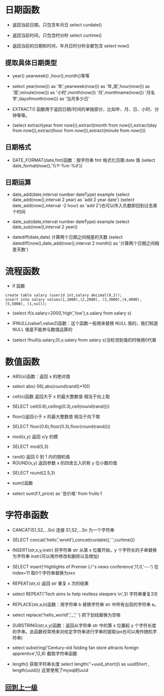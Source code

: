 # 日期函数

+ 返回当前日期，只包含年月日 select curdate()

+ 返回当前时间，只包含时分秒 select curtime()

+ 返回当前的日期和时间，年月日时分秒全都包含 select now()

## 提取具体日期类型

+ year() yearweek() ,hour(),month()等等
* select year(now()) as '年',yearweek(now()) as '年,周',hour(now()) as '周',minute(now()) as '小时',month(now()) '月',monthname(now()) '月名字',dayofmonth(now()) as '当月多少日'

+ EXTRACT() 函数用于返回日期/时间的单独部分，比如年、月、日、小时、分钟等等。

* (select extract(year from now()),extract(month from now()),extract(day from now()),extract(hour from now()),extract(minute from now()))

## 日期格式

+ DATE_FORMAT(date,fmt)函数：按字符串 fmt 格式化日期 date 值 (select date_format(now(),'%Y-%m-%d'))

## 日期运算

+ date_add(date,interval number dateType) example (select date_add(now(),interval 2 year) as 'add 2 year date')
  (select date_add(now(),interval -2 hour) as 'add 2')也可以传入负数即回到过去某个时间
  
+ date_sub(date,interval number dateType) example (select date_sub(now(),interval 2 year))

+ datediff(date,date) 计算两个日期之间相差的天数 (select datediff(now(),date_add(now(),interval 2 month)) as '计算两个日期之间相差天数')

# 流程函数

+ if 函数
```
create table salary (userid int,salary decimal(9,2));
insert into salary values(1,1000),(2,2000), (3,3000),(4,4000),(5,5000), (1,null);
```
* (select if(s.salary>2000,'high','low'),s.salary from salary s)

+ IFNULL(value1,value2)函数：这个函数一般用来替换 NULL 值的，我们知道 NULL 值是不能参与数值运算的
* (select ifnull(s.salary,0),s.salary from salary s)当检测到值的时候用0代替


# 数值函数
+ ABS(x)函数：返回 x 的绝对值
* select abs(-56),abs(round(rand()*10))
+ cell(x)函数 返回大于 x 的最大整数值 相当于向上取
* SELECT ceil(0.6),ceiling(0.3),ceil(round(rand()))
+ floor()返回小于 x 的最大整数值 相当于向下取
* SELECT floor(0.6),floor(0.3),floor(round(rand()))
+ mod(x,y) 返回 x/y 的模
* SELECT mod(5,3)
+ rand() 返回 0 到 1 内的随机值
+ ROUND(x,y) 返回参数 x 的四舍五入的有 y 位小数的值 
* SELECT round(2.5,3)
+ sum()函数
* select sum(f.f_price) as '总价格' from fruits f

# 字符串函数
+ CANCAT(S1,S2,…Sn) 连接 S1,S2,…Sn 为一个字符串
* SELECT concat('hello','wrold'),concat(curdate(),' ',curtime())
+ INSERT(str,x,y,instr) 将字符串 str 从第 x 位置开始，y 个字符长的子串替换为字符串 instr(可以用作修改和删除以及增加)
* SELECT insert('Highlights of Premier Li''s news conference',11,0,'---') 在index=11 取0个字符串替换为xxx
+ REPEAT(str,x) 返回 str 重复 x 次的结果
* select REPEAT('Tech aims to help restless sleepers \n',3) 字符串重复3次
+ REPLACE(str,a,b)函数：用字符串 b 替换字符串 str 中所有出现的字符串 a。
* select replace('hello_world!','_',' ') 把下划线替换为空格
+ SUBSTRING(str,x,y)函数：返回从字符串 str 中的第 x 位置起 y 个字符长度的字串。此函数经常用来对给定字符串进行字串的提取(ps也可以用作随机字符串)
* select substring('Century-old folding fan store attracts foreign apprentice',12,8) 截取字符串函数
+ length() 获取字符串长度 select length(''+uuid_short()) as uuidShort , length(uuid()) 这里使用了mysql的uuid


## [回到上一级](./index.md)